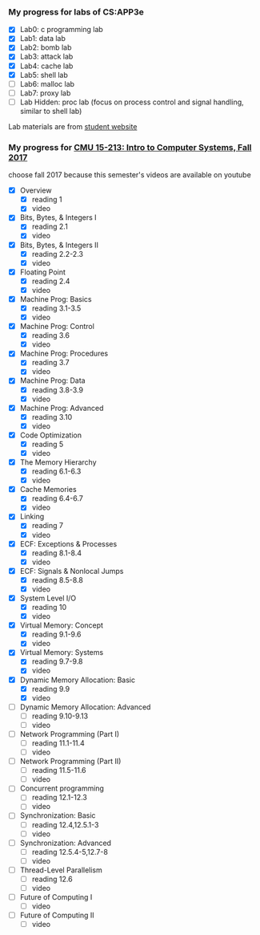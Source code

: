 ### My progress for labs of CS:APP3e

- [x] Lab0: c programming lab
- [x] Lab1: data lab
- [x] Lab2: bomb lab
- [x] Lab3: attack lab
- [x] Lab4: cache lab
- [x] Lab5: shell lab
- [ ] Lab6: malloc lab
- [ ] Lab7: proxy lab
- [ ] Lab Hidden: proc lab (focus on process control and signal handling, similar to shell lab)

Lab materials are from [student website](http://csapp.cs.cmu.edu/3e/labs.html)

### My progress for [CMU 15-213: Intro to Computer Systems, Fall 2017](http://www.cs.cmu.edu/afs/cs/academic/class/15213-f17/www/schedule.html)

choose fall 2017 because this semester's videos are available on youtube

- [x] Overview
  - [x] reading 1
  - [x] video
- [x] Bits, Bytes, & Integers I
  - [x] reading 2.1
  - [x] video
- [x] Bits, Bytes, & Integers II
  - [x] reading 2.2-2.3
  - [x] video
- [x] Floating Point
  - [x] reading 2.4
  - [x] video
- [x] Machine Prog: Basics
  - [x] reading 3.1-3.5
  - [x] video
- [x] Machine Prog: Control
  - [x] reading 3.6
  - [x] video
- [x] Machine Prog: Procedures
  - [x] reading 3.7
  - [x] video
- [x] Machine Prog: Data
  - [x] reading 3.8-3.9
  - [x] video
- [x] Machine Prog: Advanced
  - [x] reading 3.10
  - [x] video
- [x] Code Optimization
  - [x] reading 5
  - [x] video
- [x] The Memory Hierarchy
  - [x] reading 6.1-6.3
  - [x] video
- [x] Cache Memories
  - [x] reading 6.4-6.7
  - [x] video
- [x] Linking
  - [x] reading 7
  - [x] video
- [x] ECF: Exceptions & Processes
  - [x] reading 8.1-8.4
  - [x] video
- [x] ECF: Signals & Nonlocal Jumps
  - [x] reading 8.5-8.8
  - [x] video
- [x] System Level I/O
  - [x] reading 10
  - [x] video
- [x] Virtual Memory: Concept
  - [x] reading 9.1-9.6
  - [x] video
- [x] Virtual Memory: Systems
  - [x] reading 9.7-9.8
  - [x] video
- [x] Dynamic Memory Allocation: Basic
  - [x] reading 9.9
  - [x] video
- [ ] Dynamic Memory Allocation: Advanced
  - [ ] reading 9.10-9.13
  - [ ] video
- [ ] Network Programming (Part I)
  - [ ] reading 11.1-11.4
  - [ ] video
- [ ] Network Programming (Part II)
  - [ ] reading 11.5-11.6
  - [ ] video
- [ ] Concurrent programming
  - [ ] reading 12.1-12.3
  - [ ] video
- [ ] Synchronization: Basic
  - [ ] reading 12.4,12.5.1-3
  - [ ] video
- [ ] Synchronization: Advanced
  - [ ] reading 12.5.4-5,12.7-8
  - [ ] video
- [ ] Thread-Level Parallelism
  - [ ] reading 12.6
  - [ ] video
- [ ] Future of Computing I
  - [ ] video
- [ ] Future of Computing II
  - [ ] video

